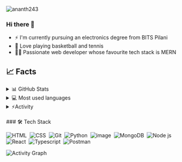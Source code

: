 <p align="left"> <img src="https://komarev.com/ghpvc/?username=ananth243&label=Profile%20views&color=0e75b6&style=flat" alt="ananth243" /> </p>

### Hi there 👋

- ⚡ I'm currently pursuing an electronics degree from BITS Pilani
- 🏀 Love playing basketball and tennis
- 👨‍💻 Passionate web developer whose favourite tech stack is MERN



## 📈 Facts
<details>
  <summary>📊 GitHub Stats</summary>
  <br/>
  <a href="https://github.com/anuraghazra/github-readme-stats"><img alt="aribantbansal's Github Stats" src="https://github-readme-stats.vercel.app/api?username=ananth243&show_icons=true&count_private=true&locale=en&layout=compact&theme=prussian" /></a>
</details>

<details> 
  <summary>💻 Most used languages</summary>
  <br/>
  <a href="https://github.com/anuraghazra/github-readme-stats"><img alt="ananth243's Top Languages" src="https://github-readme-stats.vercel.app/api/top-langs/?username=ananth243&langs_count=10&layout=compact&theme=prussian" /></a>
  <br/>
  <b>Note:</b> This chart is only a metric of which languages my public code on GitHub consists of and does not reflect my experience or skill level.
</details>
<details>
  <summary>⚡Activity</summary>
  <br/>
  <a href="https://github.com/DenverCoder1/github-readme-streak-stats"><img alt="activity" src="https://github-readme-streak-stats.herokuapp.com/?user=ananth243&theme=red" /></a>
</details>
<br />
### 🛠 Tech Stack

<br/>

![HTML](https://img.shields.io/badge/HTML5-E34F26?style=for-the-badge&logo=html5&logoColor=white)&nbsp;
![CSS](https://img.shields.io/badge/CSS3-1572B6?style=for-the-badge&logo=css3&logoColor=white)&nbsp;
![Git](https://img.shields.io/badge/-Git-05122A?style=flat&logo=git)&nbsp;
![Python](https://img.shields.io/badge/Python-3776AB?style=for-the-badge&logo=python&logoColor=white)&nbsp;
![image](https://img.shields.io/badge/JavaScript-F7DF1E?style=for-the-badge&logo=javascript&logoColor=black)&nbsp;
![MongoDB](https://img.shields.io/badge/MongoDB-4EA94B?style=for-the-badge&logo=mongodb&logoColor=white)&nbsp;
![Node js](https://img.shields.io/badge/Node.js-43853D?style=for-the-badge&logo=node.js&logoColor=white)&nbsp;
![React](https://img.shields.io/badge/React-20232A?style=for-the-badge&logo=react&logoColor=61DAFB)&nbsp;
![Typescript](https://img.shields.io/badge/TypeScript-007ACC?style=for-the-badge&logo=typescript&logoColor=white)&nbsp;
![Postman](https://img.shields.io/badge/Postman-FF6C37?style=for-the-badge&logo=Postman&logoColor=white)&nbsp;


![Activity Graph](https://activity-graph.herokuapp.com/graph?username=ananth243&theme=react-dark)
